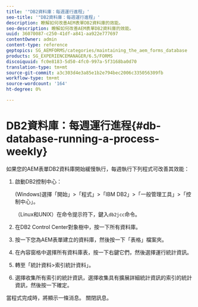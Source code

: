 ```yaml
---
title: '"DB2資料庫：每週運行進程」'
seo-title: '"DB2資料庫：每週運行進程」'
description: 瞭解如何改善AEM表單DB2資料庫的效能。
seo-description: 瞭解如何改善AEM表單DB2資料庫的效能。
uuid: 36070087-c250-41df-a841-aa922e777697
contentOwner: admin
content-type: reference
geptopics: SG_AEMFORMS/categories/maintaining_the_aem_forms_database
products: SG_EXPERIENCEMANAGER/6.5/FORMS
discoiquuid: fc0e8183-5d50-4fc0-997a-5f3168ba0d70
translation-type: tm+mt
source-git-commit: a3c303d4e3a85e1b2e794bec2006c335056309fb
workflow-type: tm+mt
source-wordcount: '164'
ht-degree: 0%

---
```



# DB2資料庫：每週運行進程{#db-database-running-a-process-weekly}

如果您的AEM表單DB2資料庫開始緩慢執行，每週執行下列程式可改善其效能：

1. 啟動DB2控制中心：

   (Windows)選擇「開始」>「程式」>「IBM DB2」>「一般管理工具」>「控制中心」。

   （Linux和UNIX）在命令提示符下，鍵入`db2jcc`命令。

1. 在DB2 Control Center對象樹中，按一下所有資料庫。
1. 按一下您為AEM表單建立的資料庫，然後按一下「表格」檔案夾。
1. 在內容窗格中選擇所有資料庫表，按一下右鍵它們，然後選擇運行統計資訊。
1. 轉至「統計資料>索引統計資料」。
1. 選擇收集所有索引的統計資訊，選擇收集具有擴展詳細統計資訊的索引的統計資訊，然後按一下確定。

當程式完成時，將顯示一條消息。 關閉訊息。
